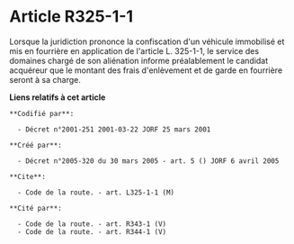 # Article R325-1-1

Lorsque la juridiction prononce la confiscation d'un véhicule immobilisé et mis en fourrière en application de l'article L.
325-1-1, le service des domaines chargé de son aliénation informe préalablement le candidat acquéreur que le montant des
frais d'enlèvement et de garde en fourrière seront à sa charge.

**Liens relatifs à cet article**

	**Codifié par**:

	  - Décret n°2001-251 2001-03-22 JORF 25 mars 2001

	**Créé par**:

	  - Décret n°2005-320 du 30 mars 2005 - art. 5 () JORF 6 avril 2005

	**Cite**:

	  - Code de la route. - art. L325-1-1 (M)

	**Cité par**:

	  - Code de la route. - art. R343-1 (V)
	  - Code de la route. - art. R344-1 (V)
